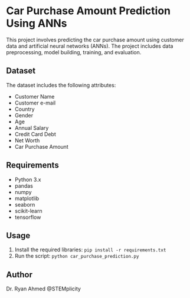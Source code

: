 # Car Purchase Amount Prediction Using ANNs

This project involves predicting the car purchase amount using customer data and artificial neural networks (ANNs). The project includes data preprocessing, model building, training, and evaluation.

## Dataset
The dataset includes the following attributes:
- Customer Name
- Customer e-mail
- Country
- Gender
- Age
- Annual Salary
- Credit Card Debt
- Net Worth
- Car Purchase Amount

## Requirements
- Python 3.x
- pandas
- numpy
- matplotlib
- seaborn
- scikit-learn
- tensorflow

## Usage
1. Install the required libraries: `pip install -r requirements.txt`
2. Run the script: `python car_purchase_prediction.py`

## Author
Dr. Ryan Ahmed @STEMplicity
